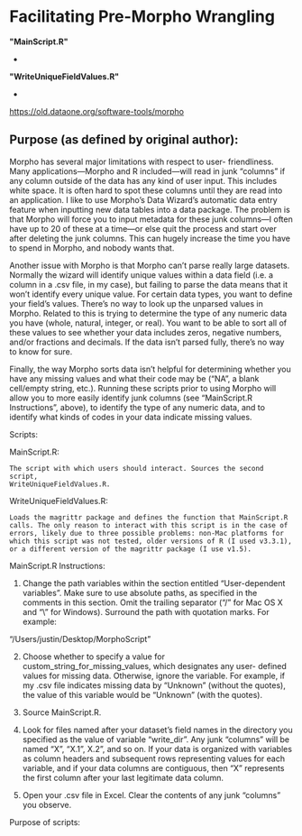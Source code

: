 # Facilitating Pre-Morpho Wrangling

**"MainScript.R"**

- 

**"WriteUniqueFieldValues.R"**

- 




https://old.dataone.org/software-tools/morpho

## Purpose (as defined by original author):
Morpho has several major limitations with respect to user- friendliness. Many applications—Morpho and R included—will read in junk “columns” if any column outside of the data has any kind of user input. This includes white space. It is often hard to spot these columns until they are read into an application. I like to use Morpho’s Data Wizard’s automatic data entry feature when inputting new data tables into a data package. The problem is that Morpho will force you to input metadata for these junk columns—I often have up to 20 of these at a time—or else quit the process and start over after deleting the junk columns. This can hugely increase the time you have to spend in Morpho, and nobody wants that.
  
  Another issue with Morpho is that Morpho can’t parse really large datasets. Normally the wizard will identify unique values within a data field (i.e. a column in a .csv file, in my case), but failing to parse the data means that it won’t identify every unique value. For certain data types, you want to define your field’s values. There’s no way to look up the unparsed values in Morpho. Related to this is trying to determine the type of any numeric data you have (whole, natural, integer, or real). You want to be able to sort all of these values to see whether your data includes zeros, negative numbers, and/or fractions 	and decimals. If the data isn’t parsed fully, there’s no way to know for sure. 
  
  Finally, the way Morpho sorts data isn’t helpful for determining whether you have any missing values and what their code may be (“NA”, a blank cell/empty string, etc.). Running these scripts prior to using Morpho will allow you to more easily identify junk columns (see “MainScript.R Instructions”, above), to identify the type of any numeric data, and to identify what kinds of codes in your data indicate missing values.





Scripts:
  
  MainScript.R:
  
    The script with which users should interact. Sources the second script,
    WriteUniqueFieldValues.R.

  WriteUniqueFieldValues.R:
    
    Loads the magrittr package and defines the function that MainScript.R
    calls. The only reason to interact with this script is in the case of
    errors, likely due to three possible problems: non-Mac platforms for
    which this script was not tested, older versions of R (I used v3.3.1),
    or a different version of the magrittr package (I use v1.5).

MainScript.R Instructions:
  
  1. Change the path variables within the section entitled “User-dependent
  variables”. Make sure to use absolute paths, as specified in the comments in
  this section. Omit the trailing separator (“/” for Mac OS X and “\\” for
  Windows). Surround the path with quotation marks. For example:
  
  “/Users/justin/Desktop/MorphoScript”

  2. Choose whether to specify a value for custom_string_for_missing_values,
  which designates any user- defined values for missing data. Otherwise,
  ignore the variable. For example, if my .csv file indicates missing data by
  “Unknown” (without the quotes), the value of this variable would be
  “Unknown” (with the quotes).

  3. Source MainScript.R. 

  4. Look for files named after your dataset’s field names in the directory
  you specified as the value of variable “write_dir”. Any junk “columns” will
  be named “X”, “X.1”, X.2”, and so on. If your data is organized with
  variables as column headers and subsequent rows representing values for each
  variable, and if your data columns are contiguous, then “X” represents the
  first column after your last legitimate data column.

  5. Open your .csv file in Excel. Clear the contents of any junk “columns”
  you observe.

Purpose of scripts:
  
  
  